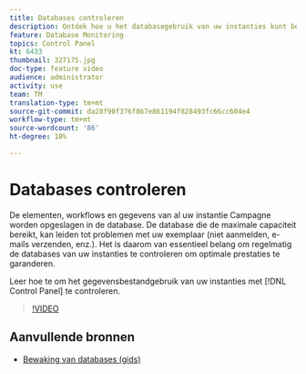 ```yaml
---
title: Databases controleren
description: Ontdek hoe u het databasegebruik van uw instanties kunt bewaken.
feature: Database Monitoring
topics: Control Panel
kt: 6433
thumbnail: 327175.jpg
doc-type: feature video
audience: administrator
activity: use
team: TM
translation-type: tm+mt
source-git-commit: da28f90f376f867e861194f828493fc66cc604e4
workflow-type: tm+mt
source-wordcount: '86'
ht-degree: 18%

---
```



# Databases controleren

De elementen, workflows en gegevens van al uw instantie Campagne worden opgeslagen in de database. De database die de maximale capaciteit bereikt, kan leiden tot problemen met uw exemplaar (niet aanmelden, e-mails verzenden, enz.). Het is daarom van essentieel belang om regelmatig de databases van uw instanties te controleren om optimale prestaties te garanderen.

Leer hoe te om het gegevensbestandgebruik van uw instanties met [!DNL Control Panel] te controleren.

>[!VIDEO](https://video.tv.adobe.com/v/327175?quality=12)

## Aanvullende bronnen

* [Bewaking van databases (gids)](https://experienceleague.adobe.com/docs/control-panel/using/performance-monitoring/database-monitoring.html?lang=en#performance-monitoring)
